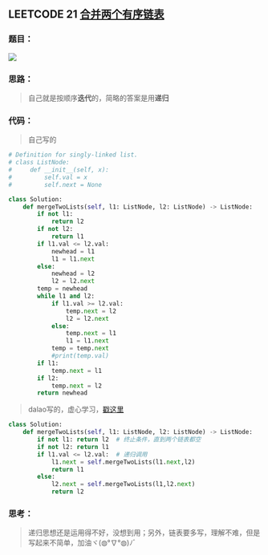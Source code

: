 ## LEETCODE 21 [合并两个有序链表](https://leetcode-cn.com/problems/merge-two-sorted-lists/)

### 题目：

<img src = "D:\Markdown\LEETCODE\questions\0021.png">

### 思路：

> 自己就是按顺序**迭代**的，简略的答案是用**递归**

### 代码：

> 自己写的

```python
# Definition for singly-linked list.
# class ListNode:
#     def __init__(self, x):
#         self.val = x
#         self.next = None

class Solution:
    def mergeTwoLists(self, l1: ListNode, l2: ListNode) -> ListNode:
        if not l1:
            return l2
        if not l2:
            return l1
        if l1.val <= l2.val:
            newhead = l1
            l1 = l1.next
        else:
            newhead = l2
            l2 = l2.next
        temp = newhead
        while l1 and l2:
            if l1.val >= l2.val:
                temp.next = l2
                l2 = l2.next
            else:
                temp.next = l1
                l1 = l1.next
            temp = temp.next
            #print(temp.val)
        if l1:
            temp.next = l1
        if l2:
            temp.next = l2
        return newhead
```
> dalao写的，虚心学习，[戳这里](https://leetcode-cn.com/problems/merge-two-sorted-lists/solution/yi-kan-jiu-hui-yi-xie-jiu-fei-xiang-jie-di-gui-by-/)
```python
class Solution:
    def mergeTwoLists(self, l1: ListNode, l2: ListNode) -> ListNode:
        if not l1: return l2  # 终止条件，直到两个链表都空
        if not l2: return l1
        if l1.val <= l2.val:  # 递归调用
            l1.next = self.mergeTwoLists(l1.next,l2)
            return l1
        else:
            l2.next = self.mergeTwoLists(l1,l2.next)
            return l2
```
### 思考：

> 递归思想还是运用得不好，没想到用；另外，链表要多写，理解不难，但是写起来不简单，加油ヾ(◍°∇°◍)ﾉﾞ